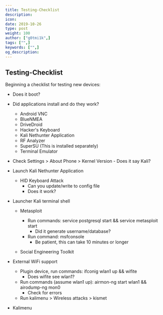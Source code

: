 ```yaml
---
title: Testing-Checklist
description:
icon:
date: 2019-10-26
type: post
weight: 100
author: ["g0tmi1k",]
tags: ["",]
keywords: ["",]
og_description:
---
```


## Testing-Checklist

Beginning a checklist for testing new devices:

* Does it boot?

* Did applications install and do they work?

	- Android VNC
	- BlueNMEA
	- DriveDroid
	- Hacker's Keyboard
	- Kali Nethunter Application
	- RF Analyzer
	- SuperSU (This is installed separately)
	- Terminal Emulator

* Check Settings > About Phone > Kernel Version - Does it say Kali?

* Launch Kali Nethunter Application

	* HID Keyboard Attack
		- Can you update/write to config file
		- Does it work?

* Launcher Kali terminal shell

	- Metasploit
		* Run commands: service postgresql start && service metasploit start
			- Did it generate username/database?
		* Run command: msfconsole
			- Be patient, this can take 10 minutes or longer

	- Social Engineering Toolkit


* External WiFi support

	* Plugin device, run commands: ifconig wlan1 up && wifite
		- Does wifite see wlan1?
	* Run commands (assume wlan1 up): airmon-ng start wlan1 && airodump-ng mon0
		- Check for errors
	* Run kalimenu > Wireless attacks > kismet

* Kalimenu
